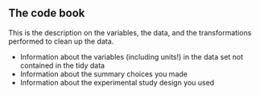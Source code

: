 The code book
----------------
This is the description on the variables, the data, and the transformations performed to clean up the data.


* Information about the variables (including units!) in the data set not contained in the tidy data
* Information about the summary choices you made
* Information about the experimental study design you used



